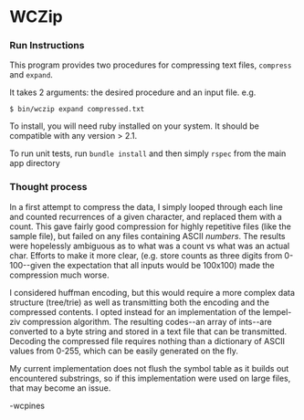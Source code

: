 # WCZip

### Run Instructions

This program provides two procedures for compressing text files, `compress` and `expand`.

It takes 2 arguments: the desired procedure and an input file. e.g.

`$ bin/wczip expand compressed.txt`


To install, you will need ruby installed on your system. It should be compatible with any
version > 2.1.

To run unit tests, run `bundle install` and then simply `rspec` from the main app
directory

### Thought process

In a first attempt to compress the data, I simply looped through each line and counted
recurrences of a given character, and replaced them with a count.  This gave fairly good
compression for highly repetitive files (like the sample file), but failed on any files
containing ASCII *numbers*.  The results were hopelessly ambiguous as to what was a count
vs what was an actual char.  Efforts to make it more clear, (e.g. store counts as three
digits from 0-100--given the expectation that all inputs would be 100x100)  made the
compression much worse.

I considered huffman encoding, but this would require a more complex data structure
(tree/trie) as well as transmitting both the encoding and the compressed contents.  I
opted instead for an implementation of the lempel-ziv compression algorithm. The resulting
codes--an array of ints--are converted to a byte string and stored in a text file that can
be transmitted.  Decoding the compressed file requires nothing than a dictionary of ASCII
values from 0-255, which can be easily generated on the fly.

My current implementation does not flush the symbol table as it builds out encountered
substrings, so if this implementation were used on large files, that may become an issue.

-wcpines
